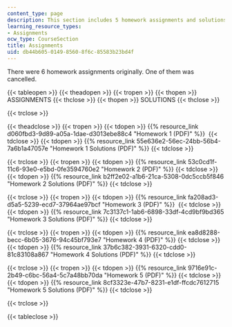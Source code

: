 ```yaml
---
content_type: page
description: This section includes 5 homework assignments and solutions.
learning_resource_types:
- Assignments
ocw_type: CourseSection
title: Assignments
uid: db44b605-0149-8560-8f6c-85583b23bd4f
---
```


There were 6 homework assignments originally. One of them was cancelled.

{{< tableopen >}}
{{< theadopen >}}
{{< tropen >}}
{{< thopen >}}
ASSIGNMENTS
{{< thclose >}}
{{< thopen >}}
SOLUTIONS
{{< thclose >}}

{{< trclose >}}

{{< theadclose >}}
{{< tropen >}}
{{< tdopen >}}
{{% resource_link d060fbd3-9d89-a05a-1dae-d3013ebe88c4 "Homework 1 (PDF)" %}} 
{{< tdclose >}}
{{< tdopen >}}
{{% resource_link 55e636e2-56ec-24bb-56b4-7a6b1a47057e "Homework 1 Solutions (PDF)" %}}
{{< tdclose >}}

{{< trclose >}}
{{< tropen >}}
{{< tdopen >}}
{{% resource_link 53c0cd1f-11c6-93e0-e5bd-0fe3594760e2 "Homework 2 (PDF)" %}}
{{< tdclose >}}
{{< tdopen >}}
{{% resource_link b2ff2e02-a1b6-21ca-5308-0dc5ccb5f846 "Homework 2 Solutions (PDF)" %}}
{{< tdclose >}}

{{< trclose >}}
{{< tropen >}}
{{< tdopen >}}
{{% resource_link fa208ad3-d5a5-5239-ecd7-37964ae97bcf "Homework 3 (PDF)" %}} 
{{< tdclose >}}
{{< tdopen >}}
{{% resource_link 7c3137c1-1ab6-6898-33df-4cd9bf9bd365 "Homework 3 Solutions (PDF)" %}}
{{< tdclose >}}

{{< trclose >}}
{{< tropen >}}
{{< tdopen >}}
{{% resource_link ea8d8288-becc-6b05-3676-94c45bf793e7 "Homework 4 (PDF)" %}}
{{< tdclose >}}
{{< tdopen >}}
{{% resource_link 37b6c382-3931-6320-cdd0-81c83108a867 "Homework 4 Solutions (PDF)" %}}
{{< tdclose >}}

{{< trclose >}}
{{< tropen >}}
{{< tdopen >}}
{{% resource_link 9716e91c-2b49-c6bc-56a4-5c7a48bb70da "Homework 5 (PDF)" %}}
{{< tdclose >}}
{{< tdopen >}}
{{% resource_link 8cf3323e-47b7-8231-e1df-ffcdc7612715 "Homework 5 Solutions (PDF)" %}}
{{< tdclose >}}

{{< trclose >}}

{{< tableclose >}}